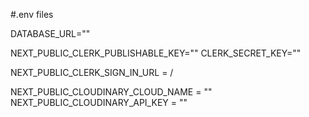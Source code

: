 #.env files

DATABASE_URL=""

NEXT_PUBLIC_CLERK_PUBLISHABLE_KEY=""
CLERK_SECRET_KEY=""

NEXT_PUBLIC_CLERK_SIGN_IN_URL = /

NEXT_PUBLIC_CLOUDINARY_CLOUD_NAME = ""
NEXT_PUBLIC_CLOUDINARY_API_KEY = ""
